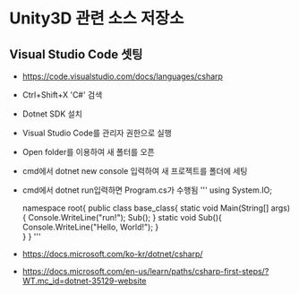 # Unity3D 관련 소스 저장소
## Visual Studio Code 셋팅 
* https://code.visualstudio.com/docs/languages/csharp
* Ctrl+Shift+X  'C#' 검색
* Dotnet SDK 설치
* Visual Studio Code를 관리자 권한으로 실행
* Open folder를 이용하여 새 폴터를 오픈
* cmd에서 dotnet new console 입력하여 새 프로젝트를 폴더에 세팅
* cmd에서 dotnet run입력하면 Program.cs가 수행됨
'''
  using System.IO;
  
  namespace root{
    public class base_class{
        static void Main(String[] args) {
            Console.WriteLine("run!");
            Sub();
        }
        static void Sub(){
            Console.WriteLine("Hello, World!");
        }        
    }
  }
'''
* https://docs.microsoft.com/ko-kr/dotnet/csharp/
* https://docs.microsoft.com/en-us/learn/paths/csharp-first-steps/?WT.mc_id=dotnet-35129-website
